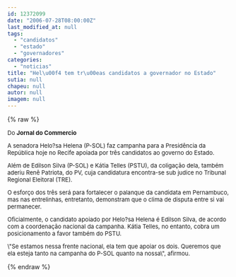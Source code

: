 ```yaml
---
id: 12372099
date: "2006-07-28T08:00:00Z"
last_modified_at: null
tags:
  - "candidatos"
  - "estado"
  - "governadores"
categories:
  - "noticias"
title: "Hel\u00f4 tem tr\u00eas candidatos a governador no Estado"
sutia: null
chapeu: null
autor: null
imagem: null
---
```

{% raw %}
<p><FONT size=2></p>
<p><P>Do <STRONG>Jornal do Commercio</STRONG></P></p>
<p><P>A senadora Helo?sa Helena (P-SOL) faz campanha para a Presidência da República hoje no Recife apoiada por três candidatos ao governo do Estado. </P></p>
<p><P>Além de Edilson Silva (P-SOL) e Kátia Telles (PSTU), da coligação dela, também aderiu Renê Patriota, do PV, cuja candidatura encontra-se sub judice no Tribunal Regional Eleitoral (TRE). </P></p>
<p><P>O esforço dos três será para fortalecer o palanque da candidata em Pernambuco, mas nas entrelinhas, entretanto, demonstram que o clima de disputa entre si vai permanecer.</P></p>
<p><P>Oficialmente, o candidato apoiado por Helo?sa Helena é Edilson Silva, de acordo com a coordenação nacional da campanha. Kátia Telles, no entanto, cobra um posicionamento a favor também do PSTU. </P></p>
<p><P>\"Se estamos nessa frente nacional, ela tem que apoiar os dois. Queremos que ela esteja tanto na campanha do P-SOL quanto na nossa\", afirmou.</P></FONT> </p>
{% endraw %}